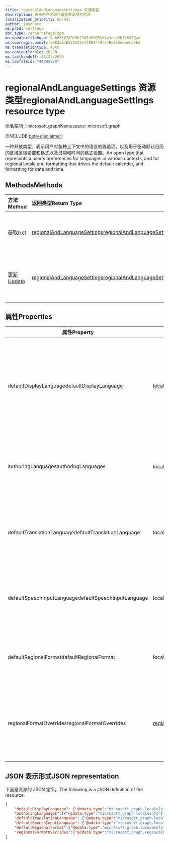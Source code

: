 ```yaml
---
title: regionalAndLanguageSettings 资源类型
description: 表示用户区域和语言首选项的资源
localization_priority: Normal
author: jasonbro
ms.prod: settings
doc_type: resourcePageType
ms.openlocfilehash: ba8666b78023b7345d936516fc3aec2b116520ad
ms.sourcegitcommit: b083a570375252eff8054f9fe70e1e5e2becc06d
ms.translationtype: Auto
ms.contentlocale: zh-CN
ms.lasthandoff: 06/23/2020
ms.locfileid: "44845678"
---
```

# <a name="regionalandlanguagesettings-resource-type"></a><span data-ttu-id="0728b-103">regionalAndLanguageSettings 资源类型</span><span class="sxs-lookup"><span data-stu-id="0728b-103">regionalAndLanguageSettings resource type</span></span>

<span data-ttu-id="0728b-104">命名空间：microsoft.graph</span><span class="sxs-lookup"><span data-stu-id="0728b-104">Namespace: microsoft.graph</span></span>

[!INCLUDE [beta-disclaimer](../../includes/beta-disclaimer.md)]

<span data-ttu-id="0728b-105">一种开放类型，表示用户对各种上下文中的语言的首选项，以及用于驱动默认日历的区域区域设置和格式以及日期和时间的格式设置。</span><span class="sxs-lookup"><span data-stu-id="0728b-105">An open type that represents a user's preferences for languages in various contexts, and for regional locale and formatting that drives the default calendar, and formatting for date and time.</span></span>

## <a name="methods"></a><span data-ttu-id="0728b-106">Methods</span><span class="sxs-lookup"><span data-stu-id="0728b-106">Methods</span></span>

| <span data-ttu-id="0728b-107">方法</span><span class="sxs-lookup"><span data-stu-id="0728b-107">Method</span></span>                                                 | <span data-ttu-id="0728b-108">返回类型</span><span class="sxs-lookup"><span data-stu-id="0728b-108">Return Type</span></span>                                                   | <span data-ttu-id="0728b-109">说明</span><span class="sxs-lookup"><span data-stu-id="0728b-109">Description</span></span>                                                                                        |
|:-------------------------------------------------------|:--------------------------------------------------------------|:---------------------------------------------------------------------------------------------------|
| [<span data-ttu-id="0728b-110">获取</span><span class="sxs-lookup"><span data-stu-id="0728b-110">Get</span></span>](../api/regionalAndLanguageSettings-get.md)       | [<span data-ttu-id="0728b-111">regionalAndLanguageSettings</span><span class="sxs-lookup"><span data-stu-id="0728b-111">regionalAndLanguageSettings</span></span>](regionalAndLanguageSettings.md) | <span data-ttu-id="0728b-112">读取**regionalAndLanguageSettings**对象的属性。</span><span class="sxs-lookup"><span data-stu-id="0728b-112">Read properties of a **regionalAndLanguageSettings** object.</span></span>                                       |
| [<span data-ttu-id="0728b-113">更新</span><span class="sxs-lookup"><span data-stu-id="0728b-113">Update</span></span>](../api/regionalandlanguagesettings-update.md) | [<span data-ttu-id="0728b-114">regionalAndLanguageSettings</span><span class="sxs-lookup"><span data-stu-id="0728b-114">regionalAndLanguageSettings</span></span>](regionalAndLanguageSettings.md) | <span data-ttu-id="0728b-115">更新用户的**regionalAndLanguageSettings**对象的全部或属性子集。</span><span class="sxs-lookup"><span data-stu-id="0728b-115">Update all or a subset of the properties of the **regionalAndLanguageSettings** object for a user.</span></span> |

## <a name="properties"></a><span data-ttu-id="0728b-116">属性</span><span class="sxs-lookup"><span data-stu-id="0728b-116">Properties</span></span>
| <span data-ttu-id="0728b-117">属性</span><span class="sxs-lookup"><span data-stu-id="0728b-117">Property</span></span>                   | <span data-ttu-id="0728b-118">类型</span><span class="sxs-lookup"><span data-stu-id="0728b-118">Type</span></span>                                                  | <span data-ttu-id="0728b-119">Description</span><span class="sxs-lookup"><span data-stu-id="0728b-119">Description</span></span>                                                                                                                                                         |
|----------------------------|-------------------------------------------------------|---------------------------------------------------------------------------------------------------------------------------------------------------------------------|
| <span data-ttu-id="0728b-120">defaultDisplayLanguage</span><span class="sxs-lookup"><span data-stu-id="0728b-120">defaultDisplayLanguage</span></span>     | [<span data-ttu-id="0728b-121">localeInfo</span><span class="sxs-lookup"><span data-stu-id="0728b-121">localeInfo</span></span>](localeinfo.md)                           | <span data-ttu-id="0728b-122">适用于 Microsoft web 应用程序的用户首选用户界面语言（菜单、按钮、功能区、警告消息）。</span><span class="sxs-lookup"><span data-stu-id="0728b-122">The  user's preferred user interface language (menus, buttons, ribbons, warning messages) for Microsoft web applications.</span></span><br><br><span data-ttu-id="0728b-123">默认返回。</span><span class="sxs-lookup"><span data-stu-id="0728b-123">Returned by default.</span></span> <span data-ttu-id="0728b-124">不可为空。</span><span class="sxs-lookup"><span data-stu-id="0728b-124">Not nullable.</span></span> |
| <span data-ttu-id="0728b-125">authoringLanguages</span><span class="sxs-lookup"><span data-stu-id="0728b-125">authoringLanguages</span></span>         | <span data-ttu-id="0728b-126">localeInfo 集合</span><span class="sxs-lookup"><span data-stu-id="0728b-126">localeInfo collection</span></span>                                 | <span data-ttu-id="0728b-127">用户读取和作者的语言的优先顺序列表。</span><span class="sxs-lookup"><span data-stu-id="0728b-127">Prioritized list of languages the user reads and authors in.</span></span><br><br><span data-ttu-id="0728b-128">默认返回。</span><span class="sxs-lookup"><span data-stu-id="0728b-128">Returned by default.</span></span> <span data-ttu-id="0728b-129">不可为空。</span><span class="sxs-lookup"><span data-stu-id="0728b-129">Not nullable.</span></span>                                                              |
| <span data-ttu-id="0728b-130">defaultTranslationLanguage</span><span class="sxs-lookup"><span data-stu-id="0728b-130">defaultTranslationLanguage</span></span> | <span data-ttu-id="0728b-131">localeInfo</span><span class="sxs-lookup"><span data-stu-id="0728b-131">localeInfo</span></span>                                            | <span data-ttu-id="0728b-132">用户希望将文档、电子邮件和邮件翻译为的语言。</span><span class="sxs-lookup"><span data-stu-id="0728b-132">The language a user expects to have documents, emails, and messages translated into.</span></span><br><br><span data-ttu-id="0728b-133">默认情况下返回。</span><span class="sxs-lookup"><span data-stu-id="0728b-133">Returned by default.</span></span>                                                    |
| <span data-ttu-id="0728b-134">defaultSpeechInputLanguage</span><span class="sxs-lookup"><span data-stu-id="0728b-134">defaultSpeechInputLanguage</span></span> | <span data-ttu-id="0728b-135">localeInfo</span><span class="sxs-lookup"><span data-stu-id="0728b-135">localeInfo</span></span>                                            | <span data-ttu-id="0728b-136">用户预期用作语音文本到语音方案的输入的语言。</span><span class="sxs-lookup"><span data-stu-id="0728b-136">The language a user expected to use as input for text to speech scenarios.</span></span><br><br><span data-ttu-id="0728b-137">默认情况下返回。</span><span class="sxs-lookup"><span data-stu-id="0728b-137">Returned by default.</span></span>                                                              |
| <span data-ttu-id="0728b-138">defaultRegionalFormat</span><span class="sxs-lookup"><span data-stu-id="0728b-138">defaultRegionalFormat</span></span>      | <span data-ttu-id="0728b-139">localeInfo</span><span class="sxs-lookup"><span data-stu-id="0728b-139">localeInfo</span></span>                                            | <span data-ttu-id="0728b-140">驱动默认的日期、时间和日历格式的区域设置。</span><span class="sxs-lookup"><span data-stu-id="0728b-140">The locale that drives the default date, time, and calendar formatting.</span></span><br><br><span data-ttu-id="0728b-141">默认情况下返回。</span><span class="sxs-lookup"><span data-stu-id="0728b-141">Returned by default.</span></span>                                                                 |
| <span data-ttu-id="0728b-142">regionalFormatOverrides</span><span class="sxs-lookup"><span data-stu-id="0728b-142">regionalFormatOverrides</span></span>    | [<span data-ttu-id="0728b-143">regionalFormatOverrides</span><span class="sxs-lookup"><span data-stu-id="0728b-143">regionalFormatOverrides</span></span>](regionalformatoverrides.md) | <span data-ttu-id="0728b-144">允许用户使用特定于字段的格式替代其 defaultRegionalFormat。</span><span class="sxs-lookup"><span data-stu-id="0728b-144">Allows a user to override their defaultRegionalFormat with field specific formats.</span></span><br><br><span data-ttu-id="0728b-145">默认情况下返回。</span><span class="sxs-lookup"><span data-stu-id="0728b-145">Returned by default.</span></span>                                                      |

## <a name="json-representation"></a><span data-ttu-id="0728b-146">JSON 表示形式</span><span class="sxs-lookup"><span data-stu-id="0728b-146">JSON representation</span></span>

<span data-ttu-id="0728b-147">下面是资源的 JSON 定义。</span><span class="sxs-lookup"><span data-stu-id="0728b-147">The following is a JSON definition of the resource.</span></span>

<!--{
  "blockType": "resource",
  "@odata.type": "microsoft.graph.regionalAndLanguageSettings"
} -->

```json
{
    "defaultDisplayLanguage": {"@odata.type":"microsoft.graph.localeInfo"},
    "authoringLanguages":[{"@odata.type":"microsoft.graph.localeInfo"}] ,
    "defaultTranslationLanguage": {"@odata.type":"microsoft.graph.localeInfo"},
    "defaultSpeechInputLanguage": {"@odata.type":"microsoft.graph.localeInfo"},
    "defaultRegionalFormat":{"@odata.type":"microsoft.graph.localeInfo"} ,
    "regionalFormatOverrides":{"@odata.type":"microsoft.graph.regionalFormatOverrides"}
}
```
<!-- {
  "type": "#page.annotation",
  "description": "regionalAndLanguageSettings resource",
  "keywords": "",
  "section": "documentation",
  "tocPath": ""
}-->

